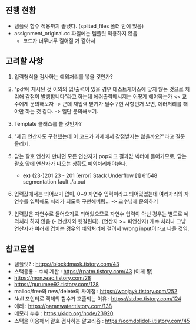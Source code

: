 ## 진행 현황
* 템플릿 함수 적용까지 끝넀다. (splited_files 폴더 안에 있음)
* assignment_original.cc 파일에는 템플릿 적용하지 않음
    - 코드가 너무너무 길어질 거 같아서

## 고려할 사항

1. 입력형식을 검사하는 예외처리를 넣을 것인가?
2. "pdf에 제시된 것 이외의 입/출력이 있을 경우 테스트케이스에 맞지 않는 것으로 처리해 감점이 발생합니다"라고 하는데 에러출력메시지는 어떻게 해야하는가 << 교수에게 문의해보자
    -> 근데 재입력 받기가 필수구현 사항인거 보면, 에러처리를 해야만 하는 것 같다.
    -> 일단 문의해보기.
3. Template 클래스를 쓸 것인가?
4. "제곱 연산자도 구현했는데 이 코드가 과제에서 감점받지는 않을까요?"라고 질문 올리기.
5. 닫는 괄호 연산자 만나면 모든 연산자가 pop되고 결과값 벡터에 들어가므로, 닫는 괄호 앞에 연산자가 나오는 상황도 예외처리해야한다.

    * ex)
    (23-)201
    23 - 201 
    [error] Stack Underflow
    [1]    61548 segmentation fault  ./a.out
6. 입력값에서는 띄어쓰기 없이, 0~9 자연수 입력이라고 되어있었는데
여러자리의 자연수를 입력해도 처리가 되도록 구현해버림... -> 교수님께 문의하기
7. 입력값은 자연수로 들어오기로 되어있으므로 자연수 입력이 아닌 경우는 별도로 예외처리 하지 않음 (- 연산자와 헷갈린다). (연산자 >= 피연산자) 개수 처리나 그냥 연산자가 여러개 겹치는 경우의 예외처리에 걸려서 wrong input이라고 나올 것임.


## 참고문헌

 * 템플릿? : https://blockdmask.tistory.com/43
 * 스택응용 - 수식 계산 : https://rpatm.tistory.com/43  (이게 짱)
 * https://monzeac.tistory.com/28
 * https://gurumee92.tistory.com/128
 * malloc/free와 new/delete의 차이점 : https://wonjayk.tistory.com/252
 * Null 포인터로 객체의 함수가 호출되는 이유 : https://stdbc.tistory.com/124
 * 에러 : https://paranwater.tistory.com/138
 * 메모리 누수 : https://kldp.org/node/23920
 * 스택을 이용해서 괄호 검사하는 알고리즘 : https://comdolidol-i.tistory.com/45
